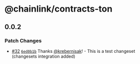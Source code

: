 # @chainlink/contracts-ton

## 0.0.2

### Patch Changes

- [#32](https://github.com/smartcontractkit/chainlink-ton/pull/32) [`6ed0b1b`](https://github.com/smartcontractkit/chainlink-ton/commit/6ed0b1b07dfa605288e2aab13ce3caa9945a2c39) Thanks [@krebernisak](https://github.com/krebernisak)! - This is a test changeset (changesets integration added)
